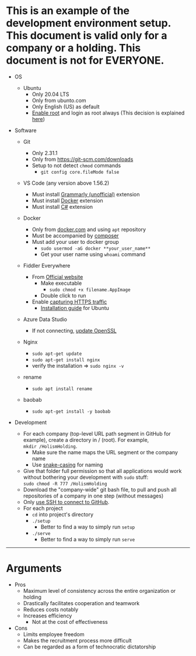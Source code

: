 # This is an example of the development environment setup. This document is valid only for a company or a holding. **This document is not for EVERYONE**.

- OS
    - Ubuntu
        - Only 20.04 LTS
        - Only from ubunto.com
        - Only English (US) as default
        - [Enable root](https://askubuntu.com/questions/1192471/login-as-root-on-ubuntu-desktop) and login as root always (This decision is explained [here](https://nefcanto.ir/dev-circle/philosophy/why-root))

- Software
    - Git
        - Only 2.31.1
        - Only from https://git-scm.com/downloads
        - Setup to not detect `chmod` commands
            - `git config core.fileMode false`

    - VS Code (any version above 1.56.2)
        - Must install [Grammarly (unofficial)](https://marketplace.visualstudio.com/items?itemName=znck.grammarly&ssr=false#overview) extension
        - Must install [Docker](https://marketplace.visualstudio.com/items?itemName=ms-azuretools.vscode-docker) extension
        - Must install [C#](https://marketplace.visualstudio.com/items?itemName=ms-dotnettools.csharp) extension
    - Docker
        - Only from [docker.com](https://docs.docker.com/engine/install/ubuntu/#install-using-the-repository) and using `apt` repository
        - Must be accompanied by [composer](https://docs.docker.com/compose/install/)
        - Must add your user to docker group
            - `sudo usermod -aG docker **your_user_name**`
            - Get your user name using `whoami` command
    - Fiddler Everywhere
        - From [Official website](https://www.telerik.com/download/fiddler-everywhere)
            - Make executable
                - `sudo chmod +x filename.AppImage`
            - Double click to run
        - Enable [capturing HTTPS traffic](https://docs.telerik.com/fiddler-everywhere/user-guide/settings/https)
            - [Installation guide](https://askubuntu.com/a/649463/1269127) for Ubuntu
    - Azure Data Studio
        - If not connecting, [update OpenSSL](https://github.com/microsoft/azuredatastudio/issues/13457#issuecomment-832202549)
    - Nginx
        - `sudo apt-get update`
        - `sudo apt-get install nginx`
        - verify the installation => `sudo nginx -v`
    - rename
        - `sudo apt install rename`
    - baobab
        - `sudo apt-get install -y baobab`

- Development
    - For each company (top-level URL path segment in GitHub for example), create a directory in / (root). For example,    
    `mkdir /HolismHolding`.   
        - Make sure the name maps the URL segment or the company name
        - Use [snake-casing](https://en.wikipedia.org/wiki/Snake_case) for naming
    - Give that folder full permission so that all applications would work without bothering your development with `sudo` stuff:   
    `sudo chmod -R 777 /HolismHolding`
    - Download the "company-wide" git bash file, to pull and push all repositories of a company in one step (without messages)
    - Only [use SSH to connect to GitHub](https://www.freecodecamp.org/news/how-to-fix-git-always-asking-for-user-credentials/).
    - For each project
        - `cd` into project's directory
        - `./setup`
            - Better to find a way to simply run `setup`
        - `./serve`
            - Better to find a way to simply run `serve`

<hr />

# Arguments

- Pros
    - Maximum level of consistency across the entire organization or holding
    - Drastically facilitates cooperation and teamwork
    - Reduces costs notably
    - Increases efficiency
        - Not at the cost of effectiveness
- Cons
    - Limits employee freedom
    - Makes the recruitment process more difficult
    - Can be regarded as a form of technocratic dictatorship